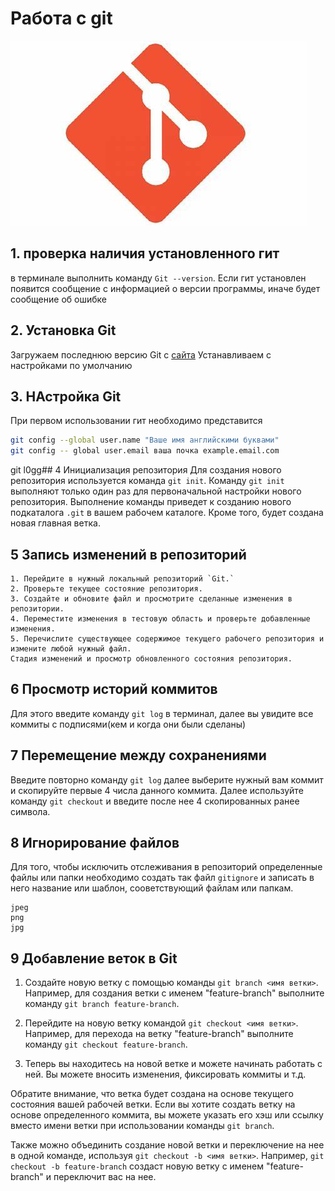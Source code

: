 # Работа с git

![logo](OIP.jpg)
## 1. проверка наличия установленного гит
в терминале выполнить команду `Git --version`. Если гит установлен появится сообщение с информацией о версии программы, иначе будет сообщение об ошибке

## 2. Установка Git
Загружаем последнюю версию Git с [сайта](https://git-scm.com/downloads) Устанавливаем с настройками по умолчанию
## 3. НАстройка Git
При первом использовании гит необходимо представится
```Bash
git config --global user.name "Ваше имя английскими буквами"
git config -- global user.email ваша почка example.email.com
```
git  l0gg## 4 Инициализация 
репозитория 
Для создания нового репозитория используется команда `git init`. Команду `git init` выполняют только один раз для первоначальной настройки нового репозитория. Выполнение команды приведет к созданию нового подкаталога `.git` в вашем рабочем каталоге. Кроме того, будет создана новая главная ветка.

## 5 Запись изменений в репозиторий 
```
1. Перейдите в нужный локальный репозиторий `Git.`
2. Проверьте текущее состояние репозитория.
3. Создайте и обновите файл и просмотрите сделанные изменения в репозитории.
4. Переместите изменения в тестовую область и проверьте добавленные изменения.
5. Перечислите существующее содержимое текущего рабочего репозитория и измените любой нужный файл.
Стадия изменений и просмотр обновленного состояния репозитория.
```
## 6 Просмотр историй коммитов
Для этого введите команду `git log`  в терминал, далее вы увидите все коммиты с подписями(кем и когда они были сделаны)
## 7 Перемещение между сохранениями
Введите повторно команду `git log` далее выберите нужный вам коммит и скопируйте первые 4 числа данного коммита. Далее используйте команду `git checkout` и введите после нее 4 скопированных ранее символа. 

## 8  Игнорирование файлов
Для того, чтобы исключить отслеживания в репозиторий определенные файлы или папки необходимо создать так файл `gitignore` и записать в него название или шаблон, сооветствующий файлам или папкам.
```
jpeg
png
jpg
```
## 9 Добавление веток в Git
1. Создайте новую ветку с помощью команды `git branch <имя ветки>`. Например, для создания ветки с именем "feature-branch" выполните команду `git branch feature-branch`.

2. Перейдите на новую ветку командой `git checkout <имя ветки>`. Например, для перехода на ветку "feature-branch" выполните команду `git checkout feature-branch`.

3. Теперь вы находитесь на новой ветке и можете начинать работать с ней. Вы можете вносить изменения, фиксировать коммиты и т.д.

Обратите внимание, что ветка будет создана на основе текущего состояния вашей рабочей ветки. Если вы хотите создать ветку на основе определенного коммита, вы можете указать его хэш или ссылку вместо имени ветки при использовании команды `git branch`.

Также можно объединить создание новой ветки и переключение на нее в одной команде, используя `git checkout -b <имя ветки>`. Например, `git checkout -b feature-branch` создаст новую ветку с именем "feature-branch" и переключит вас на нее.